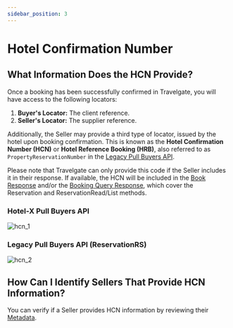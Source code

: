 ```yaml
---
sidebar_position: 3
---
```


# Hotel Confirmation Number

## What Information Does the HCN Provide?

Once a booking has been successfully confirmed in Travelgate, you will have access to the following locators:

1. **Buyer's Locator:** The client reference.
2. **Seller's Locator:** The supplier reference.

Additionally, the Seller may provide a third type of locator, issued by the hotel upon booking confirmation. This is known as the **Hotel Confirmation Number (HCN)** or **Hotel Reference Booking (HRB)**, also referred to as `PropertyReservationNumber` in the [Legacy Pull Buyers API](/docs/apis/for-buyers/legacy-pull-buyers-api/booking-flow/reservation#success-response-data-breakdown).

Please note that Travelgate can only provide this code if the Seller includes it in their response. If available, the HCN will be included in the [Book Response](/kb/our-products/are-you-a-buyer/our-methods/booking-flow/book/hotel-x-development-book-mutation) and/or the [Booking Query Response](/kb/our-products/are-you-a-buyer/our-methods/booking-management/booking/what-is-hotel-x-booking-query), which cover the Reservation and ReservationRead/List methods.

### Hotel-X Pull Buyers API

![hcn_1](https://storage.travelgate.com/kbase/hcn_1.jpg)

### Legacy Pull Buyers API (ReservationRS)

![hcn_2](https://storage.travelgate.com/kbase/hcn_2.jpg)

## How Can I Identify Sellers That Provide HCN Information?

You can verify if a Seller provides HCN information by reviewing their [Metadata](/kb/our-products/are-you-a-buyer/our-methods/static-content/hotel-x-metadata-query).
